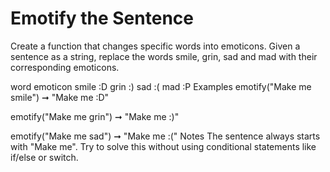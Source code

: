 # Emotify the Sentence

Create a function that changes specific words into emoticons. Given a sentence as a string, replace the words smile, grin, sad and mad with their corresponding emoticons.

word emoticon
smile :D
grin :)
sad :(
mad :P
Examples
emotify("Make me smile") ➞ "Make me :D"

emotify("Make me grin") ➞ "Make me :)"

emotify("Make me sad") ➞ "Make me :("
Notes
The sentence always starts with "Make me".
Try to solve this without using conditional statements like if/else or switch.
